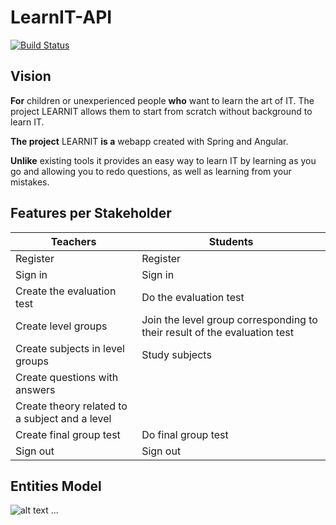 # LearnIT-API

[![Build Status](https://travis-ci.org/UdL-EPS-SoftArch/LearnIT-API.svg?branch=master)](https://travis-ci.org/UdL-EPS-SoftArch/LearnIT-API/branches) 

## Vision

**For** children or unexperienced people **who** want to learn the art of IT. The project  LEARNIT allows them to start from scratch without background to learn IT.

**The project** LEARNIT **is a** webapp created with Spring and Angular.

**Unlike** existing tools it provides an easy way to learn IT by learning as you go and allowing you to redo questions, as well as learning from your mistakes.


## Features per Stakeholder

|       Teachers                  |           Students              |
| --------------------------------| --------------------------------|
|         Register                |             Register            |
|          Sign in                |              Sign in            |
|      Create the evaluation test |        Do the evaluation test   |
|      Create level groups        |         Join the level group corresponding to their result of the evaluation test   |
|      Create subjects in level groups           |            Study subjects    |
|Create questions with answers    |                       |
|Create theory related to a subject and a level   |                  |
|Create final group test  |       Do final group test             |
|                  Sign out       |                  Sign out       |

## Entities Model
![alt text](http://www.plantuml.com/plantuml/png/ZPDHRzCm482VyQyuzH5bKujuO5LLZI4w8I41wX3FRd9hl3fsiCyje-A_OnUdjPnqPK-pxxllpdVfhILko3MIsOrGBJUyWQeLy6OyJcvAoQrzJsJ4oX4kjAAb-8tmheSOetV7y4qUFaOcgLpf2YssS9DU6gusuVBjcDMYGh241ZKzjvXBOSzUtV5oipRQgUg3bjh0ZreGzgvdimUqD9_3Px6kwQjGcm7akqNJ8NVI3Ldk_Q7jc7k3gDWVnlZAak4bnQw21uwwFGF_joGZr1gSlrEymG9QJ-wqgGh0XWiPDF-o7v2NTIh0NuIgYjhz2LoIgr3HC1ZBVbA4Qt-Ik4LPG7XB6mozdiDue9jIbgnMNnw_EHyHMjbJ_OzRBXqFbqboqaOuHjD2QaxGQg7ebByGYil3G2_av-zWS78st6mO91EsRlM49INph56RPuYxonT2lbe1pYGBE70PdtMGBC6j_eT_gS5kj2yh2X1LglaPimhWokxG5AauMyreCe8hYOzq1QFNe-x3cKAbOSQoDMJi8J25cc_HizrhVMZOQFq_0gr78pU-lZvJ_4aB5K3MD_gC-2kOGccG4zgq-6NqEDBBQFmyBeEPDBuczkH1tRJQUdBULvv7uuF2Y5mxp9ql7lOrP8l4f2Dg7eAtg2hNoBy0)
...
